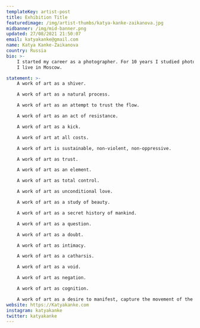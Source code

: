 ```yaml
---
templateKey: artist-post
title: Exhibition Title
featuredimage: /img/artist-thumbs/katya-kanke-zaikanova.jpg
midbanner: /img/mid-banner.png
updated: 27/08/2021 21:50:07
email: katyakanke@gmail.com
name: Katya Kanke-Zaikanova
country: Russia
bio: >-
    I started my career as a photographer. For 10 years I studied photography and filmmaking, and later began to combine different media in my art. I work with photography, performance art, create videos and drawings. My experience of motherhood played an important role in my artistic practice.
    I live in Moscow. 

statement: >-
    A work of art as a shiver.

    A work of art as a natural process.

    A work of art as an attempt to trust the flow.

    A work of art as an act of resistance.

    A work of art as a kick.

    A work of art at all costs.

    A work of art is sustainable, non-violent, non-oppressive.

    A work of art as trust.

    A work of art as an element.

    A work of art as total control.

    A work of art as unconditional love.

    A work of art as a study of beauty.

    A work of art as a secret history of mankind.

    A work of art as a question.

    A work of art as a doubt.

    A work of art as intimacy.

    A work of art as a catharsis.

    A work of art as a void.

    A work of art as negation.

    A work of art as cognition.

    A work of art as a desire to manifest, capture the movement of the wind, reveal it to the eye and make it invisible again.
website: https://Katyakanke.com
instagram: katyakanke
twitter: katyakanke
---
```

